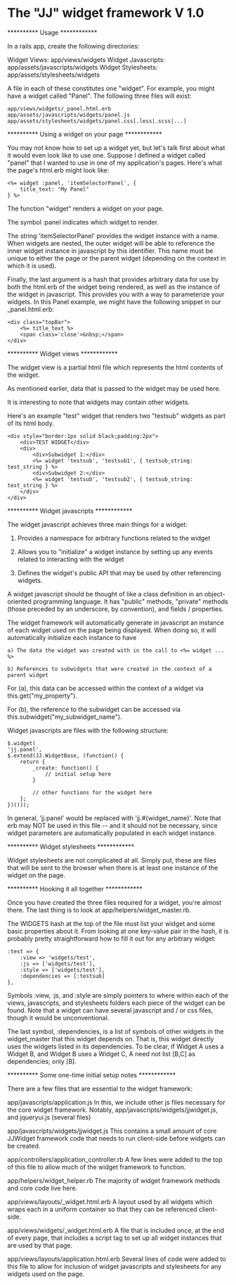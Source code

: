 The "JJ" widget framework V 1.0
===============================

********** Usage ************

In a rails app, create the following directories:

Widget Views: 			app/views/widgets
Widget Javascripts: 	app/assets/javascripts/widgets
Widget Stylesheets: 	app/assets/stylesheets/widgets

A file in each of these constitutes one "widget".
For example, you might have a widget called "Panel". The following three files will exist:

```
app/views/widgets/_panel.html.erb
app/assets/javascripts/widgets/panel.js
app/assets/stylesheets/widgets/panel.css[.less|.scss|...]
```



********** Using a widget on your page ************

You may not know how to set up a widget yet, but let's talk first about what it would even look like to use one.
Suppose I defined a widget called "panel" that I wanted to use in one of my application's pages.
Here's what the page's html.erb might look like:

```
<%= widget :panel, 'itemSelectorPanel', {
	title_text: "My Panel"
} %>
```

The function "widget" renders a widget on your page.

The symbol :panel indicates which widget to render.

The string 'itemSelectorPanel' provides the widget instance with a name.
When widgets are nested, the outer widget will be able to reference the inner widget instance in javascript by this identifier.
This name must be unique to either the page or the parent widget (depending on the context in which it is used).

Finally, the last argument is a hash that provides arbitrary data for use by
both the html.erb of the widget being rendered, as well as the instance of the widget in javascript.
This provides you with a way to parameterize your widgets.
In this Panel example, we might have the following snippet in our _panel.html.erb:

```
<div class="topBar">
	<%= title_text %>
	<span class='close'>&nbsp;</span>
</div>
```



********** Widget views ************

The widget view is a partial html file which represents the html contents of the widget.

As mentioned earlier, data that is passed to the widget may be used here.

It is interesting to note that widgets may contain other widgets.

Here's an example "test" widget that renders two "testsub" widgets as part of its html body.

```
<div style="border:1px solid black;padding:2px">
	<div>TEST WIDGET</div>
	<div>
		<div>Subwidget 1:</div>
		<%= widget 'testsub', 'testsub1', { testsub_string: test_string } %>
		<div>Subwidget 2:</div>
		<%= widget 'testsub', 'testsub2', { testsub_string: test_string } %>
	</div>
</div>
```




********** Widget javascripts ************

The widget javascript achieves three main things for a widget:

1. Provides a namespace for arbitrary functions related to the widget

2. Allows you to "initialize" a widget instance by setting up any events related to interacting with the widget

3. Defines the widget's public API that may be used by other referencing widgets.

A widget javascript should be thought of like a class definition in an object-oriented programming language.
It has "public" methods, "private" methods (those preceded by an underscore, by convention), and fields / properties.

The widget framework will automatically generate in javascript an instance of each widget used on the page being displayed.
When doing so, it will automatically initialize each instance to have

	a) The data the widget was created with in the call to <%= widget ... %>
	
	b) References to subwidgets that were created in the context of a parent widget

For (a), this data can be accessed within the context of a widget via this.get("my_property").

For (b), the reference to the subwidget can be accessed via this.subwidget("my_subwidget_name").

Widget javascripts are files with the following structure:

```
$.widget(
'jj.panel',
$.extend(JJ.WidgetBase, (function() {
	return {
		_create: function() {
			// initial setup here
		}

		// other functions for the widget here
	};
})()));
```

In general, 'jj.panel' would be replaced with 'jj.#{widget_name}'.
Note that erb may NOT be used in this file -- and it should not be necessary, since widget parameters are automatically populated in each widget instance.




********** Widget stylesheets ************

Widget stylesheets are not complicated at all. Simply put, these are files that will be sent to
the browser when there is at least one instance of the widget on the page.





********** Hooking it all together ************

Once you have created the three files required for a widget, you're almost there.
The last thing is to look at app/helpers/widget_master.rb.

The WIDGETS hash at the top of the file must list your widget and some basic properties about it.
From looking at one key-value pair in the hash, it is probably pretty straightforward how to fill it out for any arbitrary widget:

```
:test => {
	:view => 'widgets/test',
	:js => ['widgets/test'],
	:style => ['widgets/test'],
	:dependencies => [:testsub]
},
```

Symbols :view, :js, and :style are simply pointers to where within each of the views, javascripts, and stylesheets folders each piece of the widget can be found.
Note that a widget can have several javascript and / or css files, though it would be unconventional.

The last symbol, :dependencies, is a list of symbols of other widgets in the widget_master that this widget depends on.
That is, this widget directly uses the widgets listed in its dependencies.
To be clear, if Widget A uses a Widget B, and Widget B uses a Widget C, A need not list [B,C] as dependencies; only [B].





********** Some one-time initial setup notes ************

There are a few files that are essential to the widget framework:

app/javascripts/application.js
	In this, we include other js files necessary for the core widget framework.
	Notably, app/javascripts/widgets/jjwidget.js, and jqueryui.js (several files)

app/javascripts/widgets/jjwidget.js
	This contains a small amount of core JJWidget framework code that needs to run client-side before widgets can be created.

app/controllers/application_controller.rb
	A few lines were added to the top of this file to allow much of the widget framework to function.

app/helpers/widget_helper.rb
	The majority of widget framework methods and core code live here.

app/views/layouts/_widget.html.erb
	A layout used by all widgets which wraps each in a uniform container so that they can be referenced client-side.

app/views/widgets/_widget.html.erb
	A file that is included once, at the end of every page, that includes a script tag to set up all widget instances that are used by that page.

app/views/layouts/application.html.erb
	Several lines of code were added to this file to allow for inclusion of widget javascripts and stylesheets for any widgets used on the page.
